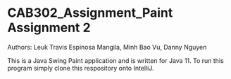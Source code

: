 # CAB302_Assignment_Paint Assignment 2

Authors:
Leuk Travis Espinosa Mangila,
Minh Bao Vu,
Danny Nguyen

This is a Java Swing Paint application and is written for Java 11. 
To run this program simply clone this respository onto IntelliJ.
